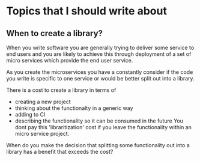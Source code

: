 # Topics that I should write about

## When to create a library?

When you write software you are generally trying to deliver some service to end users and you are likely to achieve this through deployment of a set of micro services which provide the end user service.

As you create the microservices you have a constantly consider if the code you write is specific to one service or would be better split out into a library.

There is a cost to create a library in terms of
- creating a new project
- thinking about the functionalty in a generic way
- adding to CI
- describing the functionality so it can be consumed in the future
You dont pay this 'libraritization' cost if you leave the functionality within an micro service project.


When do you make the decision that splitting some functionality out into a library has a benefit that exceeds the cost?

 
